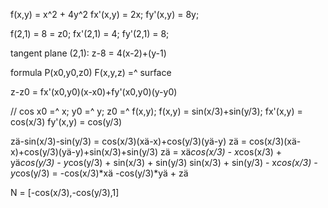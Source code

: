 f(x,y) = x^2 + 4y^2
fx'(x,y) = 2x;
fy'(x,y) = 8y;

f(2,1) = 8 = z0;
fx'(2,1) = 4;
fy'(2,1) = 8;

tangent plane (2,1):
z-8 = 4(x-2)+(y-1)

formula
P(x0,y0,z0)
F(x,y,z) =^ surface

z-z0 = fx'(x0,y0)(x-x0)+fy'(x0,y0)(y-y0)

// cos
x0 =^ x;
y0 =^ y;
z0 =^ f(x,y);
f(x,y) = sin(x/3)+sin(y/3);
fx'(x,y) = cos(x/3)
fy'(x,y) = cos(y/3)

zä-sin(x/3)-sin(y/3) = cos(x/3)(xä-x)+cos(y/3)(yä-y)
zä = cos(x/3)(xä-x)+cos(y/3)(yä-y)+sin(x/3)+sin(y/3)
zä = xä*cos(x/3) - x*cos(x/3) + yä*cos(y/3) - y*cos(y/3) + sin(x/3) + sin(y/3)
sin(x/3) + sin(y/3) - x*cos(x/3) - y*cos(y/3) = -cos(x/3)*xä -cos(y/3)*yä + zä

N = [-cos(x/3),-cos(y/3),1]
